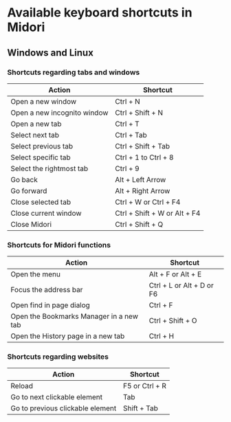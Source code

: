 # Available keyboard shortcuts in Midori

## Windows and Linux

### Shortcuts regarding tabs and windows

| Action                      | Shortcut                     |
| --------------------------- | ---------------------------- |
| Open a new window           | Ctrl + N                     |
| Open a new incognito window | Ctrl + Shift + N             |
| Open a new tab              | Ctrl + T                     |
| Select next tab             | Ctrl + Tab                   |
| Select previous tab         | Ctrl + Shift + Tab           |
| Select specific tab         | Ctrl + 1 to Ctrl + 8         |
| Select the rightmost tab    | Ctrl + 9                     |
| Go back                     | Alt + Left Arrow             |
| Go forward                  | Alt + Right Arrow            |
| Close selected tab          | Ctrl + W or Ctrl + F4        |
| Close current window        | Ctrl + Shift + W or Alt + F4 |
| Close Midori                | Ctrl + Shift + Q             |

### Shortcuts for Midori functions

| Action                                  | Shortcut                  |
| --------------------------------------- | ------------------------- |
| Open the menu                           | Alt + F or Alt + E        |
| Focus the address bar                   | Ctrl + L or Alt + D or F6 |
| Open find in page dialog                | Ctrl + F                  |
| Open the Bookmarks Manager in a new tab | Ctrl + Shift + O          |
| Open the History page in a new tab      | Ctrl + H                  |

### Shortcuts regarding websites

| Action                           | Shortcut       |
| -------------------------------- | -------------- |
| Reload                           | F5 or Ctrl + R |
| Go to next clickable element     | Tab            |
| Go to previous clickable element | Shift + Tab    |
